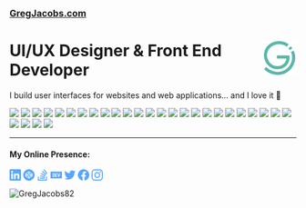 <h3 style="font-size:1.15em;margin-top:0;">
    <a 
        href="https://www.gregjacobs.com" 
        title="GregJacobs.com" 
        alt="GregJacobs.com"
        target="_blank"
        rel="nofollow"
        >
            GregJacobs.com
    </a>
</h3>
<div>
    <a href="https://www.gregjacobs.com" target="_blank">
        <img 
            src="https://raw.githubusercontent.com/GregJacobs82/GregJacobs82/master/img/gregjacobs-icon.svg" 
            alt="GregJacobs.com Logo - by Greg Jacobs"
            title="GregJacobs.com Logo - by Greg Jacobs"
            align="right"
            height="60" 
        />
    </a>
    <h1 align="left">UI/UX Designer &amp; Front End Developer</h1>
</div>

<p>I build user interfaces for websites and web applications... and I love it 🙂</p>

<p align="left">
<img src="https://img.shields.io/badge/html5-%23E34F26.svg?style=for-the-badge&logo=html5&logoColor=white">
<img src="https://img.shields.io/badge/css3-%231572B6.svg?style=for-the-badge&logo=css3&logoColor=white">
<img src="https://img.shields.io/badge/SASS-hotpink.svg?style=for-the-badge&logo=SASS&logoColor=white">
<img src="https://img.shields.io/badge/bootstrap-%238511FA.svg?style=for-the-badge&logo=bootstrap&logoColor=white">
<img src="https://img.shields.io/badge/vite-%23646CFF.svg?style=for-the-badge&logo=vite&logoColor=white">
<img src="https://img.shields.io/badge/vuejs-%2335495e.svg?style=for-the-badge&logo=vuedotjs&logoColor=%234FC08D">
<img src="https://img.shields.io/badge/Vuetify-1867C0?style=for-the-badge&logo=vuetify&logoColor=AEDDFF">
<img src="https://img.shields.io/badge/Nuxt-002E3B?style=for-the-badge&logo=nuxtdotjs&logoColor=#00DC82">
<img src="https://img.shields.io/badge/react-%2320232a.svg?style=for-the-badge&logo=react&logoColor=%2361DAFB">
<img src="https://img.shields.io/badge/firebase-%23039BE5.svg?style=for-the-badge&logo=firebase">
<img src="https://img.shields.io/badge/-cypress-%23E5E5E5?style=for-the-badge&logo=cypress&logoColor=058a5e">
<img src="https://img.shields.io/badge/-jest-%23C21325?style=for-the-badge&logo=jest&logoColor=white">
<img src="https://img.shields.io/badge/-ApolloGraphQL-311C87?style=for-the-badge&logo=apollo-graphql">
<img src="https://img.shields.io/badge/-GraphQL-E10098?style=for-the-badge&logo=graphql&logoColor=white">
<img src="https://img.shields.io/badge/chart.js-F5788D.svg?style=for-the-badge&logo=chart.js&logoColor=white">
<img src="https://img.shields.io/badge/GULP-%23CF4647.svg?style=for-the-badge&logo=gulp&logoColor=white">
<img src="https://img.shields.io/badge/laravel-%23FF2D20.svg?style=for-the-badge&logo=laravel&logoColor=white">
<img src="https://img.shields.io/badge/NPM-%23CB3837.svg?style=for-the-badge&logo=npm&logoColor=white">
<img src="https://img.shields.io/badge/yarn-%232C8EBB.svg?style=for-the-badge&logo=yarn&logoColor=white">
<img src="https://img.shields.io/badge/node.js-6DA55F?style=for-the-badge&logo=node.js&logoColor=white">
<img src="https://img.shields.io/badge/styled--components-DB7093?style=for-the-badge&logo=styled-components&logoColor=white">
<img src="https://img.shields.io/badge/netlify-%23000000.svg?style=for-the-badge&logo=netlify&logoColor=#00C7B7">
<img src="https://img.shields.io/badge/heroku-%23430098.svg?style=for-the-badge&logo=heroku&logoColor=white">
<img src="https://img.shields.io/badge/github%20pages-121013?style=for-the-badge&logo=github&logoColor=white">
<img src="https://img.shields.io/badge/jquery-%230769AD.svg?style=for-the-badge&logo=jquery&logoColor=white">
<img src="https://img.shields.io/badge/javascript-%23323330.svg?style=for-the-badge&logo=javascript&logoColor=%23F7DF1E">
<img src="https://img.shields.io/badge/typescript-%23007ACC.svg?style=for-the-badge&logo=typescript&logoColor=white">
<img src="https://img.shields.io/badge/php-%23777BB4.svg?style=for-the-badge&logo=php&logoColor=white">
<img src="https://img.shields.io/badge/phpstorm-143?style=for-the-badge&logo=phpstorm&logoColor=black&color=black&labelColor=darkorchid">
</p>

<hr>

<h4>My Online Presence:</h4>

<!-- NOTE: Github strips style and other styling attributes, like "fill" on SVG <path> elements. It will even strip this comment ;) @Greg -->
<p class="gregs-custom-icons" align="left">
<a href="https://linkedin.com/in/gregjacobs" target="_blank"><img align="center" src="https://raw.githubusercontent.com/GregJacobs82/GregJacobs82/master/social/linkedin.svg" alt="gregjacobs" height="20" width="20" /></a>
<a href="https://codepen.io/gregjacobs" target="_blank"><img align="center" src="https://raw.githubusercontent.com/GregJacobs82/GregJacobs82/master/social/codepen.svg" alt="gregjacobs" height="20" width="20" /></a>
<a href="https://stackoverflow.com/users/7326737/greg" target="_blank"><img align="center" src="https://raw.githubusercontent.com/GregJacobs82/GregJacobs82/master/social/stackoverflow.svg" alt="gregjacobs82" height="20" width="20" /></a>
<a href="https://dev.to/gregjacobs" target="_blank"><img align="center" src="https://raw.githubusercontent.com/GregJacobs82/GregJacobs82/master/social/dev-dot-to.svg" alt="gregjacobs" height="20" width="20" /></a>
<a href="https://twitter.com/gregjacobs" target="_blank"><img align="center" src="https://raw.githubusercontent.com/GregJacobs82/GregJacobs82/master/social/twitter.svg" alt="gregjacobs" height="20" width="20" /></a>
<a href="https://fb.com/gregoryjacobsdesigns" target="_blank"><img align="center" src="https://raw.githubusercontent.com/GregJacobs82/GregJacobs82/master/social/facebook.svg" alt="gregoryjacobsdesigns" height="20" width="20" /></a>
<a href="https://instagram.com/officialgregjacobs" target="_blank"><img align="center" src="https://raw.githubusercontent.com/GregJacobs82/GregJacobs82/master/social/instagram.svg" alt="officialgregjacobs" height="20" width="20" /></a>
</p>

<p align="left"> <img src="https://komarev.com/ghpvc/?username=gregjacobs82" alt="GregJacobs82" /> </p>

